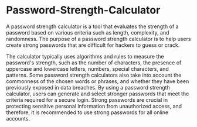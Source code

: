 # Password-Strength-Calculator
A password strength calculator is a tool that evaluates the strength of a password based on various criteria such as length, complexity, and randomness. The purpose of a password strength calculator is to help users create strong passwords that are difficult for hackers to guess or crack.

The calculator typically uses algorithms and rules to measure the password's strength, such as the number of characters, the presence of uppercase and lowercase letters, numbers, special characters, and patterns. Some password strength calculators also take into account the commonness of the chosen words or phrases, and whether they have been previously exposed in data breaches.
By using a password strength calculator, users can generate and select stronger passwords that meet the criteria required for a secure login. Strong passwords are crucial in protecting sensitive personal information from unauthorized access, and therefore, it is recommended to use strong passwords for all online accounts.
